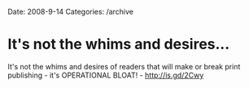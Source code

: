 Date: 2008-9-14
Categories: /archive

# It's not the whims and desires...

It's not the whims and desires of readers that will make or break print publishing - it's OPERATIONAL BLOAT! - http://is.gd/2Cwy
